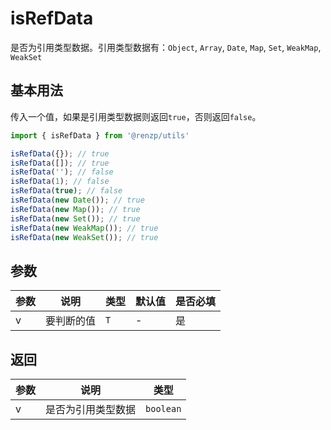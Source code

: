# isRefData

是否为引用类型数据。引用类型数据有：`Object`, `Array`, `Date`, `Map`, `Set`, `WeakMap`, `WeakSet`

## 基本用法

传入一个值，如果是引用类型数据则返回`true`，否则返回`false`。

```ts
import { isRefData } from '@renzp/utils'

isRefData({}); // true
isRefData([]); // true
isRefData(''); // false
isRefData(1); // false
isRefData(true); // false
isRefData(new Date()); // true
isRefData(new Map()); // true
isRefData(new Set()); // true
isRefData(new WeakMap()); // true
isRefData(new WeakSet()); // true
```

## 参数

| 参数 | 说明       | 类型 | 默认值 | 是否必填 |
| ---- | ---------- | ---- | ------ | -------- |
| v    | 要判断的值 | `T`  | -      | 是       |

## 返回

| 参数 | 说明               | 类型      |
| ---- | ------------------ | --------- |
| v    | 是否为引用类型数据 | `boolean` |
